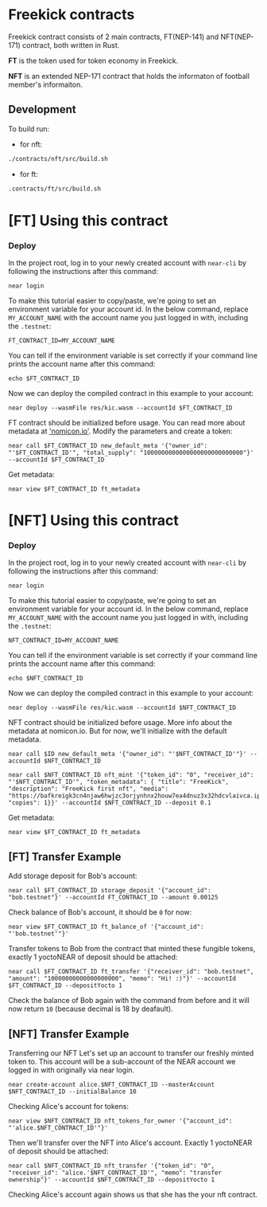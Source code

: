 # Freekick contracts

Freekick contract consists of 2 main contracts, FT(NEP-141) and NFT(NEP-171) contract, both written in Rust.

**FT** is the token used for token economy in Freekick.   

**NFT** is an extended NEP-171 contract that holds the informaton of football member's informaiton.


## Development

To build run:
- for nft:
```bash
./contracts/nft/src/build.sh
```
- for ft:
```bash
.contracts/ft/src/build.sh
```

[FT] Using this contract
===================

### Deploy
In the project root, log in to your newly created account  with `near-cli` by following the instructions after this command:

    near login

To make this tutorial easier to copy/paste, we're going to set an environment variable for your account id. In the below command, replace `MY_ACCOUNT_NAME` with the account name you just logged in with, including the `.testnet`:

    FT_CONTRACT_ID=MY_ACCOUNT_NAME

You can tell if the environment variable is set correctly if your command line prints the account name after this command:

    echo $FT_CONTRACT_ID

Now we can deploy the compiled contract in this example to your account:

    near deploy --wasmFile res/kic.wasm --accountId $FT_CONTRACT_ID

FT contract should be initialized before usage. You can read more about metadata at ['nomicon.io'](https://nomicon.io/Standards/FungibleToken/Metadata.html#reference-level-explanation). Modify the parameters and create a token:

    near call $FT_CONTRACT_ID new_default_meta '{"owner_id": "'$FT_CONTRACT_ID'", "total_supply": "1000000000000000000000000000"}' --accountId $FT_CONTRACT_ID

Get metadata:

    near view $FT_CONTRACT_ID ft_metadata

[NFT] Using this contract
===================

### Deploy
In the project root, log in to your newly created account  with `near-cli` by following the instructions after this command:

    near login

To make this tutorial easier to copy/paste, we're going to set an environment variable for your account id. In the below command, replace `MY_ACCOUNT_NAME` with the account name you just logged in with, including the `.testnet`:

    NFT_CONTRACT_ID=MY_ACCOUNT_NAME

You can tell if the environment variable is set correctly if your command line prints the account name after this command:

    echo $NFT_CONTRACT_ID

Now we can deploy the compiled contract in this example to your account:

    near deploy --wasmFile res/kic.wasm --accountId $NFT_CONTRACT_ID

NFT contract should be initialized before usage. More info about the metadata at nomicon.io. But for now, we'll initialize with the default metadata.

    near call $ID new_default_meta '{"owner_id": "'$NFT_CONTRACT_ID'"}' --accountId $NFT_CONTRACT_ID

    near call $NFT_CONTRACT_ID nft_mint '{"token_id": "0", "receiver_id": "'$NFT_CONTRACT_ID'", "token_metadata": { "title": "FreeKick", "description": "FreeKick first nft", "media": "https://bafkreigk3cn4njaw6hwjzc3orjynhnx2houw7ea4dnuz3x32hdcvlaivca.ipfs.nftstorage.link", "copies": 1}}' --accountId $NFT_CONTRACT_ID --deposit 0.1

Get metadata:

    near view $FT_CONTRACT_ID ft_metadata

[FT] Transfer Example
---------------

Add storage deposit for Bob's account:

    near call $FT_CONTRACT_ID storage_deposit '{"account_id": "bob.testnet"}' --accountId FT_CONTRACT_ID --amount 0.00125
    

Check balance of Bob's account, it should be `0` for now:

    near view $FT_CONTRACT_ID ft_balance_of '{"account_id": "'bob.testnet'"}'

Transfer tokens to Bob from the contract that minted these fungible tokens, exactly 1 yoctoNEAR of deposit should be attached:

    near call $FT_CONTRACT_ID ft_transfer '{"receiver_id": "bob.testnet", "amount": "10000000000000000000", "memo": "Hi! :)"}' --accountId $FT_CONTRACT_ID --depositYocto 1


Check the balance of Bob again with the command from before and it will now return `10` (because decimal is 18 by deafault).

[NFT] Transfer Example
---------------

Transferring our NFT
Let's set up an account to transfer our freshly minted token to. This account will be a sub-account of the NEAR account we logged in with originally via near login.

    near create-account alice.$NFT_CONTRACT_ID --masterAccount $NFT_CONTRACT_ID --initialBalance 10

Checking Alice's account for tokens:

    near view $NFT_CONTRACT_ID nft_tokens_for_owner '{"account_id": "'alice.$NFT_CONTRACT_ID'"}'

Then we'll transfer over the NFT into Alice's account. Exactly 1 yoctoNEAR of deposit should be attached:

    near call $NFT_CONTRACT_ID nft_transfer '{"token_id": "0", "receiver_id": "alice.'$NFT_CONTRACT_ID'", "memo": "transfer ownership"}' --accountId $NFT_CONTRACT_ID --depositYocto 1
Checking Alice's account again shows us that she has the your nft contract.